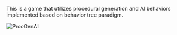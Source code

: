 This is a game that utilizes procedural generation and AI behaviors implemented based on behavior tree paradigm.

![ProcGenAI](Screenshots/ProcGenAIDemo.gif)